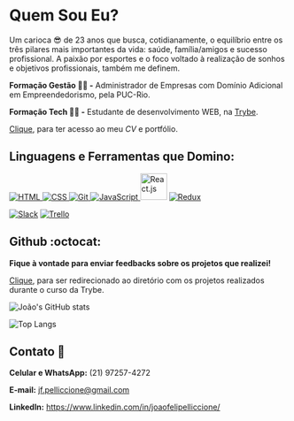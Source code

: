 # Quem Sou Eu?

Um carioca :sunglasses: de 23 anos que busca, cotidianamente, o equilíbrio entre os três pilares mais importantes da vida: saúde, família/amigos e sucesso profissional. A paixão por esportes e o foco voltado à realização de sonhos e objetivos profissionais, também me definem.

**Formação Gestão 🧑‍💼 -** Administrador de Empresas com Domínio Adicional em Empreendedorismo, pela PUC-Rio.

**Formação Tech 👨‍💻 -** Estudante de desenvolvimento WEB, na [Trybe](https://www.betrybe.com/).

[Clique](https://joaofelipelliccione.github.io/personal-portfolio_react/), para ter acesso ao meu *CV* e portfólio.

## Linguagens e Ferramentas que Domino:

<p align="left"> 
    <a href="https://icons8.com/icon/20909/html-5" target="_blank"> <img title="HTML" src="https://img.icons8.com/color/48/000000/html-5--v1.png"/> </a> 
    <a href="https://icons8.com/icon/21278/css3" target="_blank"> <img title="CSS" src="https://img.icons8.com/color/48/000000/css3.png"/> </a> 
    <a href="https://icons8.com/icon/20906/git" target="_blank"> <img title="Git" src="https://img.icons8.com/color/48/000000/git.png"/> </a> 
    <a href="https://icons8.com/icon/tGvHBPJaKqEd/javascript" target="_blank"> <img title="JavaScript" src="https://img.icons8.com/color/48/000000/javascript--v2.png" /> 
    </a>
    <a href="https://icons8.com/icon/t5K2CR8feVdX/react" target="_blank"><img src="https://img.icons8.com/officel/80/000000/react.png" width="48px" title="React.js"/></a>
    <a href="https://icons8.com/icon/jD-fJzVguBmw/redux"><img src="https://img.icons8.com/color/48/000000/redux.png" title="Redux"/></a>
</p>

<p align="left"> 
    <a href="https://icons8.com/icons/set/slack" target="_blank"><img title="Slack" src="https://img.icons8.com/color/48/000000/slack-new.png"/></a>
        <a href="https://icons8.com/icons/set/trello" target="_blank"><img title="Trello" src="https://img.icons8.com/color/48/000000/trello.png"/></a>
</p>

## Github :octocat:
**Fique à vontade para enviar feedbacks sobre os projetos que realizei!**

[Clique](https://github.com/joaofelipelliccione/joaofelipelliccione.github.io/tree/main/projetos-trybe), para ser redirecionado ao diretório com os projetos realizados durante o curso da Trybe.

![João's GitHub stats](https://github-readme-stats.vercel.app/api?username=joaofelipelliccione&theme=dracula&show_icons=true)

   ![Top Langs](https://github-readme-stats.vercel.app/api/top-langs/?username=joaofelipelliccione&layout=compact&theme=dracula)


## Contato :calling:

**Celular e WhatsApp:** (21) 97257-4272

**E-mail:** jf.pelliccione@gmail.com

**LinkedIn:** https://www.linkedin.com/in/joaofelipelliccione/

